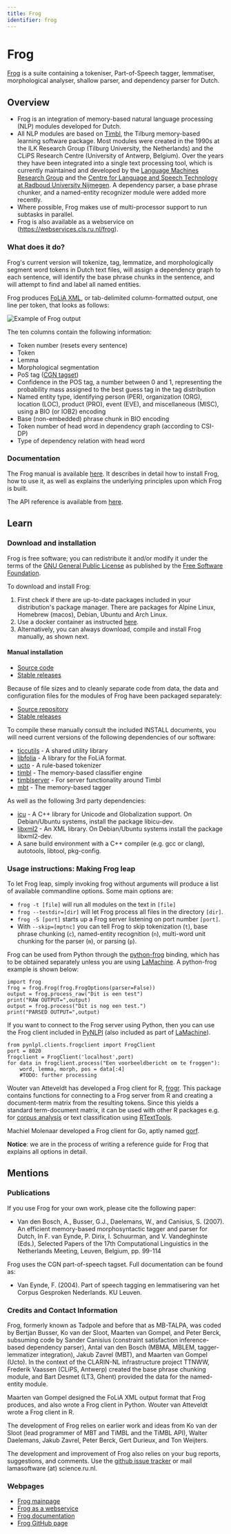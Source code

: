 ```yaml
---
title: Frog
identifier: frog
---
```


# Frog

[Frog](https://languagemachines.github.io/frog/) is a suite containing a tokeniser, Part-of-Speech tagger, lemmatiser, morphological analyser, shallow parser, and dependency parser for Dutch.

## Overview

* Frog is an integration of memory-based natural language processing (NLP) modules developed for Dutch. 
* All NLP modules are based on [Timbl](http://languagemachines.github.io/timbl/), the Tilburg memory-based learning software package. Most modules were created in the 1990s at the ILK Research Group (Tilburg University, the Netherlands) and the CLiPS Research Centre (University of Antwerp, Belgium). Over the years they have been integrated into a single text processing tool, which is currently maintained and developed by the [Language Machines Research Group](https://github.com/LanguageMachines) and the [Centre for Language and Speech Technology at Radboud University Nijmegen](https://www.ru.nl/en/cls/clst). A dependency parser, a base phrase chunker, and a named-entity recognizer module were added more recently. 
* Where possible, Frog makes use of multi-processor support to run subtasks in parallel.
* Frog is also available as a webservice on (https://webservices.cls.ru.nl/frog).


### What does it do?

Frog's current version will tokenize, tag, lemmatize, and morphologically segment word tokens in Dutch text files, will assign a dependency graph to each sentence, will identify the base phrase chunks in the sentence, and will attempt to find and label all named entities.

Frog produces [FoLiA XML](https://proycon.github.io/folia/), or tab-delimited column-formatted output, one line per token, that looks as follows:

![Example of Frog output](./../media/frog/frog-output.png)

The ten columns contain the following information:
* Token number (resets every sentence)
* Token
* Lemma
* Morphological segmentation
* PoS tag ([CGN tagset](https://ivdnt.org/images/stories/producten/documentatie/cgn_website/doc_English/topics/project/pos_tagging/index.htm))
* Confidence in the POS tag, a number between 0 and 1, representing the probability mass assigned to the best guess tag in the tag distribution
* Named entity type, identifying person (PER), organization (ORG), location (LOC), product (PRO), event (EVE), and miscellaneous (MISC), using a BIO (or IOB2) encoding
* Base (non-embedded) phrase chunk in BIO encoding
* Token number of head word in dependency graph (according to CSI-DP)
* Type of dependency relation with head word

### Documentation

The Frog manual is available [here](https://frognlp.readthedocs.io/en/latest/). It describes in detail how to install Frog, how to use it, as well as explains the underlying principles upon which Frog is built.

The API reference is available from [here](https://languagemachines.github.io/frog/docs/api/html/).

## Learn

### Download and installation

Frog is free software; you can redistribute it and/or modify it under the terms of the [GNU General Public License](https://www.gnu.org/licenses/gpl-3.0.html) as published by the [Free Software Foundation](https://www.fsf.org/).

To download and install Frog:

1. First check if there are up-to-date packages included in your distribution's package manager. There are packages for Alpine Linux, Homebrew (macos), Debian, Ubuntu and Arch Linux.
2. Use a docker container as instructed [here](https://github.com/LanguageMachines/frog/blob/master/README.md#container-usage).
3. Alternatively, you can always download, compile and install Frog manually, as shown next.

#### Manual installation

* [Source code](https://github.com/LanguageMachines/frog/)
* [Stable releases](https://github.com/LanguageMachines/frog/releases)

Because of file sizes and to cleanly separate code from data, the data and configuration files for the modules of Frog have been packaged separately:

* [Source repository](https://github.com/LanguageMachines/frogdata/)
* [Stable releases](https://github.com/LanguageMachines/frogdata/releases)

To compile these manually consult the included INSTALL documents, you will need current versions of the following dependencies of our software:

* [ticcutils](https://github.com/LanguageMachines/ticcutils/) - A shared utility library
* [libfolia](https://github.com/LanguageMachines/libfolia/) - A library for the FoLiA format.
* [ucto](https://github.com/LanguageMachines/ucto/) - A rule-based tokenizer
* [timbl](https://github.com/LanguageMachines/timbl/) - The memory-based classifier engine
* [timblserver](https://github.com/LanguageMachines/timbl/) - For server functionality around Timbl
* [mbt](https://github.com/LanguageMachines/mbt/) - The memory-based tagger

As well as the following 3rd party dependencies:

* [icu](https://icu.unicode.org/) - A C++ library for Unicode and Globalization support. On Debian/Ubuntu systems, install the package libicu-dev.
* [libxml2](https://gitlab.gnome.org/GNOME/libxml2/-/wikis/home) - An XML library. On Debian/Ubuntu systems install the package libxml2-dev.
* A sane build environment with a C++ compiler (e.g. gcc or clang), autotools, libtool, pkg-config.

### Usage instructions: Making Frog leap

To let Frog leap, simply invoking frog without arguments will produce a list of available commandline options. Some main options are:

* ``frog -t [file]`` will run all modules on the text in ``[file]``
* ``frog --testdir=[dir]`` will let Frog process all files in the directory ``[dir]``.
* ``frog -S [port]`` starts up a Frog server listening on port number ``[port]``.
* With ``--skip=[mptnc]`` you can tell Frog to skip tokenization (``t``), base phrase chunking (``c``), named-entity recognition (``n``), multi-word unit chunking for the parser (``m``), or parsing (``p``).

Frog can be used from Python through the [python-frog](https://github.com/proycon/python-frog) binding, which has to be obtained separately unless you are using [LaMachine](https://proycon.github.io/LaMachine/). A python-frog example is shown below:

```
import frog
frog = frog.Frog(frog.FrogOptions(parser=False))
output = frog.process_raw("Dit is een test")
print("RAW OUTPUT=",output)
output = frog.process("Dit is nog een test.")
print("PARSED OUTPUT=",output)
```

If you want to connect to the Frog server using Python, then you can use the Frog client included in [PyNLPl](https://github.com/proycon/pynlpl) (also included as part of [LaMachine](https://proycon.github.io/LaMachine/)).

```
from pynlpl.clients.frogclient import FrogClient
port = 8020
frogclient = FrogClient('localhost',port)
for data in frogclient.process("Een voorbeeldbericht om te froggen"):
    word, lemma, morph, pos = data[:4]
    #TODO: further processing
```
 
Wouter van Atteveldt has developed a Frog client for R, [frogr](https://github.com/vanatteveldt/frogr/). This package contains functions for connecting to a Frog server from R and creating a document-term matrix from the resulting tokens. Since this yields a standard term-document matrix, it can be used with other R packages e.g. for [corpus analysis](https://github.com/kasperwelbers/corpus-tools/blob/master/howto/howto_compare_corpora.md) or text classification using [RTextTools](https://cran.r-project.org/web/packages/RTextTools/index.html).

Machiel Molenaar developed a Frog client for Go, aptly named [gorf](https://github.com/Machiel/gorf).

**Notice**: we are in the process of writing a reference guide for Frog that explains all options in detail.


## Mentions

### Publications

If you use Frog for your own work, please cite the following paper:
* Van den Bosch, A., Busser, G.J., Daelemans, W., and Canisius, S. (2007). An efficient memory-based morphosyntactic tagger and parser for Dutch, In F. van Eynde, P. Dirix, I. Schuurman, and V. Vandeghinste (Eds.), Selected Papers of the 17th Computational Linguistics in the Netherlands Meeting, Leuven, Belgium, pp. 99-114

Frog uses the CGN part-of-speech tagset. Full documentation can be found as:
* Van Eynde, F. (2004). Part of speech tagging en lemmatisering van het Corpus Gesproken Nederlands. KU Leuven.


### Credits and Contact Information

Frog, formerly known as Tadpole and before that as MB-TALPA, was coded by Bertjan Busser, Ko van der Sloot, Maarten van Gompel, and Peter Berck, subsuming code by Sander Canisius (constraint satisfaction inference-based dependency parser), Antal van den Bosch (MBMA, MBLEM, tagger-lemmatizer integration), Jakub Zavrel (MBT), and Maarten van Gompel (Ucto). In the context of the CLARIN-NL infrastructure project TTNWW, Frederik Vaassen (CLiPS, Antwerp) created the base phrase chunking module, and Bart Desmet (LT3, Ghent) provided the data for the named-entity module.

Maarten van Gompel designed the FoLiA XML output format that Frog produces, and also wrote a Frog client in Python. Wouter van Atteveldt wrote a Frog client in R.

The development of Frog relies on earlier work and ideas from Ko van der Sloot (lead programmer of MBT and TiMBL and the TiMBL API), Walter Daelemans, Jakub Zavrel, Peter Berck, Gert Durieux, and Ton Weijters.

The development and improvement of Frog also relies on your bug reports, suggestions, and comments. Use the [github issue tracker](https://github.com/LanguageMachines/frog/issues) or mail lamasoftware (at) science.ru.nl.

### Webpages

* [Frog mainpage](https://languagemachines.github.io/frog/)
* [Frog as a webservice](https://webservices.cls.ru.nl/frog)
* [Frog documentation](https://frognlp.readthedocs.io/en/latest/)
* [Frog GitHub page](https://github.com/LanguageMachines/frog)

